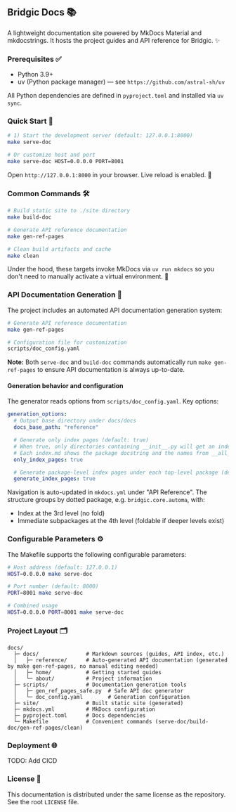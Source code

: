 ## Bridgic Docs 📚

A lightweight documentation site powered by MkDocs Material and mkdocstrings. It hosts the project guides and API reference for Bridgic. ✨

### Prerequisites ✅

- Python 3.9+
- uv (Python package manager) — see `https://github.com/astral-sh/uv`

All Python dependencies are defined in `pyproject.toml` and installed via `uv sync`.

### Quick Start 🚀

```bash
# 1) Start the development server (default: 127.0.0.1:8000)
make serve-doc

# Or customize host and port
make serve-doc HOST=0.0.0.0 PORT=8001
```

Open `http://127.0.0.1:8000` in your browser. Live reload is enabled. 🔁

### Common Commands 🛠️

```bash
# Build static site to ./site directory
make build-doc

# Generate API reference documentation
make gen-ref-pages

# Clean build artifacts and cache
make clean
```

Under the hood, these targets invoke MkDocs via `uv run mkdocs` so you don't need to manually activate a virtual environment. 🧰

### API Documentation Generation 🤖

The project includes an automated API documentation generation system:

```bash
# Generate API reference documentation
make gen-ref-pages

# Configuration file for customization
scripts/doc_config.yaml
```

**Note:** Both `serve-doc` and `build-doc` commands automatically run `make gen-ref-pages` to ensure API documentation is always up-to-date.

#### Generation behavior and configuration

The generator reads options from `scripts/doc_config.yaml`. Key options:

```yaml
generation_options:
  # Output base directory under docs/docs
  docs_base_path: "reference"

  # Generate only index pages (default: true)
  # When true, only directories containing __init__.py will get an index.md.
  # Each index.md shows the package docstring and the names from __all__.
  only_index_pages: true

  # Generate package-level index pages under each top-level package (default: true)
  generate_index_pages: true
```

Navigation is auto-updated in `mkdocs.yml` under "API Reference". The structure groups by dotted package, e.g. `bridgic.core.automa`, with:
- Index at the 3rd level (no fold)
- Immediate subpackages at the 4th level (foldable if deeper levels exist)

### Configurable Parameters ⚙️

The Makefile supports the following configurable parameters:

```bash
# Host address (default: 127.0.0.1)
HOST=0.0.0.0 make serve-doc

# Port number (default: 8000)
PORT=8001 make serve-doc

# Combined usage
HOST=0.0.0.0 PORT=8001 make serve-doc
```

### Project Layout 🗂️

```
docs/
  ├─ docs/               # Markdown sources (guides, API index, etc.)
  │   ├─ reference/      # Auto-generated API documentation (generated by make gen-ref-pages, no manual editing needed)
  │   ├─ home/           # Getting started guides
  │   └─ about/          # Project information
  ├─ scripts/            # Documentation generation tools
  │   ├─ gen_ref_pages_safe.py  # Safe API doc generator
  │   └─ doc_config.yaml        # Generation configuration
  ├─ site/               # Built static site (generated)
  ├─ mkdocs.yml          # MkDocs configuration
  ├─ pyproject.toml      # Docs dependencies
  └─ Makefile            # Convenient commands (serve-doc/build-doc/gen-ref-pages/clean)
```

### Deployment 🌐

TODO: Add CICD

### License 📄

This documentation is distributed under the same license as the repository. See the root `LICENSE` file.

